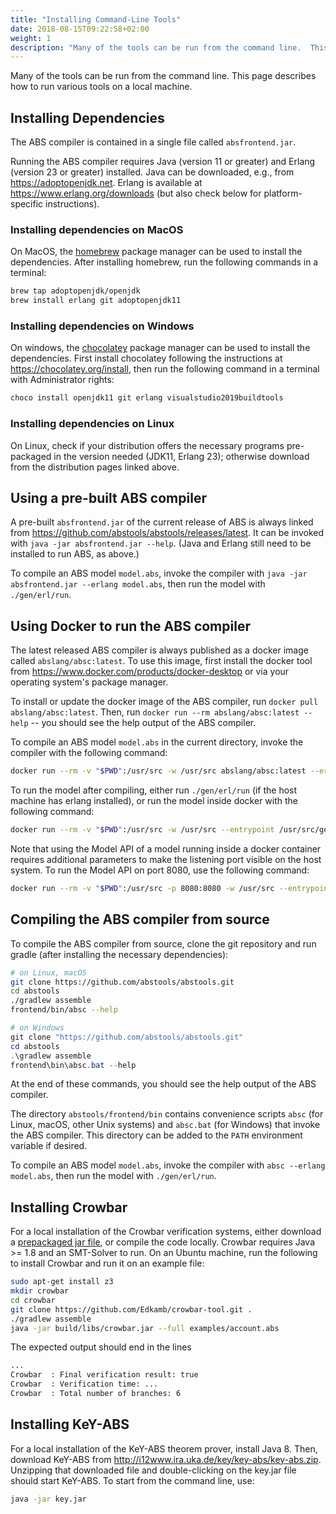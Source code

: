 ```yaml
---
title: "Installing Command-Line Tools"
date: 2018-08-15T09:22:58+02:00
weight: 1
description: "Many of the tools can be run from the command line.  This page describes how to run various tools on a local machine."
---
```


Many of the tools can be run from the command line.  This page describes
how to run various tools on a local machine.

## Installing Dependencies

The ABS compiler is contained in a single file called `absfrontend.jar`.

Running the ABS compiler requires Java (version 11 or greater) and Erlang
(version 23 or greater) installed.  Java can be downloaded, e.g., from
<https://adoptopenjdk.net>.  Erlang is available at
<https://www.erlang.org/downloads> (but also check below for platform-specific
instructions).

### Installing dependencies on MacOS

On MacOS, the [homebrew](https://brew.sh/) package manager can be used
to install the dependencies.  After installing homebrew, run the
following commands in a terminal:

```bash
brew tap adoptopenjdk/openjdk
brew install erlang git adoptopenjdk11
```

### Installing dependencies on Windows

On windows, the [chocolatey](https://chocolatey.org/) package manager
can be used to install the dependencies.  First install chocolatey
following the instructions at <https://chocolatey.org/install>, then
run the following command in a terminal with Administrator rights:

```powershell
choco install openjdk11 git erlang visualstudio2019buildtools
```

### Installing dependencies on Linux

On Linux, check if your distribution offers the necessary programs
pre-packaged in the version needed (JDK11, Erlang 23); otherwise
download from the distribution pages linked above.

## Using a pre-built ABS compiler

A pre-built `absfrontend.jar` of the current release of ABS is always linked
from <https://github.com/abstools/abstools/releases/latest>.  It can be
invoked with `java -jar absfrontend.jar --help`.  (Java and Erlang still need
to be installed to run ABS, as above.)

To compile an ABS model `model.abs`, invoke the compiler with `java
-jar absfrontend.jar --erlang model.abs`, then run the model with
`./gen/erl/run`.

## Using Docker to run the ABS compiler

The latest released ABS compiler is always published as a docker image
called `abslang/absc:latest`.  To use this image, first install the
docker tool from https://www.docker.com/products/docker-desktop or
via your operating system's package manager.

To install or update the docker image of the ABS compiler, run `docker
pull abslang/absc:latest`.  Then, run `docker run --rm abslang/absc:latest
--help` -- you should see the help output of the ABS compiler.

To compile an ABS model `model.abs` in the current directory, invoke
the compiler with the following command:

```bash
docker run --rm -v "$PWD":/usr/src -w /usr/src abslang/absc:latest --erlang model.abs
```

To run the model after compiling, either run `./gen/erl/run` (if the
host machine has erlang installed), or run the model inside docker
with the following command:

```bash
docker run --rm -v "$PWD":/usr/src -w /usr/src --entrypoint /usr/src/gen/erl/run abslang/absc
```

Note that using the Model API of a model running inside a docker
container requires additional parameters to make the listening port
visible on the host system.  To run the Model API on port 8080, use
the following command:

```bash
docker run --rm -v "$PWD":/usr/src -p 8080:8080 -w /usr/src --entrypoint /usr/src/gen/erl/run abslang/absc -p 8080
```

## Compiling the ABS compiler from source

To compile the ABS compiler from source, clone the git repository and run
gradle (after installing the necessary dependencies):

```bash
# on Linux, macOS
git clone https://github.com/abstools/abstools.git
cd abstools
./gradlew assemble
frontend/bin/absc --help
```

```powershell
# on Windows
git clone "https://github.com/abstools/abstools.git"
cd abstools
.\gradlew assemble
frontend\bin\absc.bat --help
```

At the end of these commands, you should see the help output of the ABS
compiler.

The directory `abstools/frontend/bin` contains convenience scripts `absc` (for
Linux, macOS, other Unix systems) and `absc.bat` (for Windows) that invoke the
ABS compiler.  This directory can be added to the `PATH` environment variable
if desired.

To compile an ABS model `model.abs`, invoke the compiler with `absc
--erlang model.abs`, then run the model with `./gen/erl/run`.

## Installing Crowbar 

For a local installation of the Crowbar verification systems, either download a [prepackaged jar file](https://github.com/Edkamb/crowbar-tool/releases/), or compile the code locally.
Crowbar requires Java >= 1.8 and an SMT-Solver to run. 
On an Ubuntu machine, run the following to install Crowbar and run it on an example file:
```bash
sudo apt-get install z3
mkdir crowbar
cd crowbar
git clone https://github.com/Edkamb/crowbar-tool.git .
./gradlew assemble
java -jar build/libs/crowbar.jar --full examples/account.abs
```
The expected output should end in the lines
```bash
...
Crowbar  : Final verification result: true
Crowbar  : Verification time: ...
Crowbar  : Total number of branches: 6
```

## Installing KeY-ABS

For a local installation of the KeY-ABS theorem prover, install Java 8.  Then,
download KeY-ABS from http://i12www.ira.uka.de/key/key-abs/key-abs.zip.
Unzipping that downloaded file and double-clicking on the key.jar file should
start KeY-ABS.  To start from the command line, use:

```bash
java -jar key.jar
```

